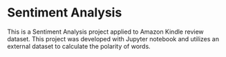 # Sentiment Analysis
This is a Sentiment Analysis project applied to Amazon Kindle review dataset. This project was developed with Jupyter notebook and utilizes an external dataset to calculate the polarity of words.
